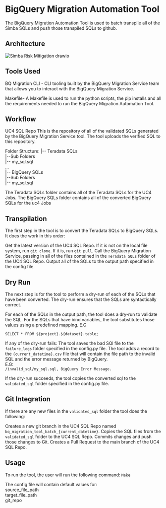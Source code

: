 # BigQuery Migration Automation Tool

The BigQuery Migration Automation Tool is used to batch transpile all of the Simba SQLs and push those transpiled SQLs to github.
## Architecture 

![Simba Risk Mitigation drawio](https://github.com/RealistAI/bq_migration_automation_tool/assets/99982739/7a40c2bd-fff9-4a35-b735-a614f320a5e7)

## Tools Used
BQ Migration CLI - CLI tooling built by the BigQuery Migration Service team that allows you to interact with the BigQuery Migration Service.

Makefile- A Makefile is used to run the python scripts, the pip installs and all the requirements needed to run the BigQuery Migration Automation Tool.

## Workflow
UC4 SQL Repo
This is the repository of all of the validated SQLs generated by the BigQuery Migration Service tool. The tool uploads the verified SQL to this repository.

Folder Structure:
|-- Teradata SQLs\
    |--Sub Folders\
        |-- my_sql.sql\
     … \
|-- BigQuery SQLs\
    |--Sub Folders\
        |-- my_sql.sql

The Teradata SQLs folder contains all of the Teradata SQLs for the UC4 Jobs.
The BigQuery SQLs folder contains all of the converted BigQuery SQLs for the uc4 Jobs

## Transpilation
The first step in the tool is to convert the Teradata SQLs to BigQuery SQLs. It does the work in this order:

Get the latest version of the UC4 SQL Repo.
If it is not on the local file system, run `git clone`.
If it is, run `git pull`.
Call the BigQuery Migration Service, passing in all of the files contained in the `Teradata SQLs` folder of the UC4 SQL Repo.
Output all of the SQLs to the output path specified in the config file. 

## Dry Run
The next step is for the tool to perform a dry-run of each of the SQLs that have been converted. The dry-run ensures that the SQLs are syntactically correct.

For each of the SQLs in the output path, the tool does a dry-run to validate the SQL.
For the SQLs that have bind variables, the tool substitutes those values using a predefined mapping. E.G

`SELECT * FROM ${project}.${dataset}.table;`

If any of the dry-run fails:
The tool saves the bad SQl file to the `failure_logs` folder specified in the config.py file.
The tool adds a record to the `{current_datetime}.csv` file that will contain the file path to the invalid SQL and the error message returned by BigQuery. \
E.G:\
`/invalid_sql/my_sql.sql, BigQuery Error Message.`

If the dry-run succeeds, the tool copies the converted sql to the `validated_sql` folder specified in the config.py file.

## Git Integration
If there are any new files in the `validated_sql` folder the tool does the following:

Creates a new git branch in the UC4 SQL Repo named `bq_migration_tool_batch_{current_datetime}`.
Copies the SQL files from the `validated_sql` folder to the UC4 SQL Repo. 
Commits changes and push those changes to Git.
Creates a Pull Request to the main branch of the UC4 SQL Repo.

## Usage
To run the tool, the user will run the following command:
`Make`

The config file will contain default values for: \
source_file_path\
target_file_path\
git_repo 


